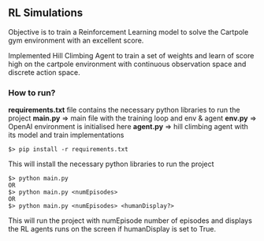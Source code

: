 ## RL Simulations
Objective is to train a Reinforcement Learning model to solve the Cartpole gym environment with an excellent score.

Implemented Hill Climbing Agent to train a set of weights and learn of score high on the cartpole environment with continuous observation space and discrete action space.

### How to run?
**requirements.txt** file contains the necessary python libraries to run the project
**main.py** => main file with the training loop and env & agent
**env.py** => OpenAI environment is initialised here
**agent.py** => hill climbing agent with its model and train implementations

```
$> pip install -r requirements.txt
```
This will install the necessary python libraries to run the project

```
$> python main.py
OR
$> python main.py <numEpisodes>
OR
$> python main.py <numEpisodes> <humanDisplay?>
```
This will run the project with numEpisode number of episodes and displays the RL agents runs on the screen if humanDisplay is set to True.
